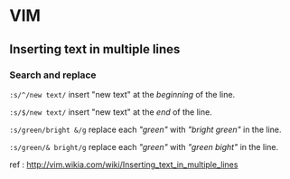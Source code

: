 # VIM

## Inserting text in multiple lines

### Search and replace

`:s/^/new text/` insert "new text" at the *beginning* of the line.

`:s/$/new text/` insert "new text" at the *end* of the line.

`:s/green/bright &/g` replace each *"green"* with *"bright green"* in the line.

`:s/green/& bright/g` replace each *"green"* with *"green bight"* in the line.

ref : http://vim.wikia.com/wiki/Inserting_text_in_multiple_lines
